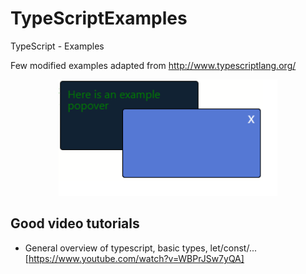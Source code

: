 # TypeScriptExamples
TypeScript - Examples

Few modified examples adapted from http://www.typescriptlang.org/

<p align="center">
 <img src="https://github.com/nthomasCUBE/TypeScriptExamples/blob/master/Figure1a.png" width="350"/>
</p>

## Good video tutorials

- General overview of typescript, basic types, let/const/...
[https://www.youtube.com/watch?v=WBPrJSw7yQA]
